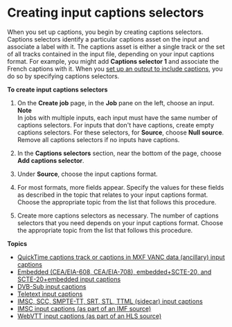 # Creating input captions selectors<a name="create-input-caption-selectors"></a>

When you set up captions, you begin by creating captions selectors\. Captions selectors identify a particular captions asset on the input and associate a label with it\. The captions asset is either a single track or the set of all tracks contained in the input file, depending on your input captions format\. For example, you might add **Captions selector 1** and associate the French captions with it\. When you [set up an output to include captions](set-up-captions-in-outputs.md), you do so by specifying captions selectors\. 

**To create input captions selectors**

1. On the **Create job** page, in the **Job** pane on the left, choose an input\. 
**Note**  
In jobs with multiple inputs, each input must have the same number of captions selectors\. For inputs that don't have captions, create empty captions selectors\. For these selectors, for **Source**, choose **Null source**\. Remove all captions selectors if no inputs have captions\.

1. In the **Captions selectors** section, near the bottom of the page, choose **Add captions selector**\. 

1. Under **Source**, choose the input captions format\. 

1. For most formats, more fields appear\. Specify the values for these fields as described in the topic that relates to your input captions format\. Choose the appropriate topic from the list that follows this procedure\.

1. Create more captions selectors as necessary\. The number of captions selectors that you need depends on your input captions format\. Choose the appropriate topic from the list that follows this procedure\.

**Topics**
+ [QuickTime captions track or captions in MXF VANC data \(ancillary\) input captions](ancillary.md)
+ [Embedded \(CEA/EIA\-608, CEA/EIA\-708\), embedded\+SCTE\-20, and SCTE\-20\+embedded input captions](embedded.md)
+ [DVB\-Sub input captions](dvb-sub-or-scte-27.md)
+ [Teletext input captions](teletext.md)
+ [IMSC, SCC, SMPTE\-TT, SRT, STL, TTML \(sidecar\) input captions](sidecar-input.md)
+ [IMSC input captions \(as part of an IMF source\)](IMSC-in-MXF.md)
+ [WebVTT input captions \(as part of an HLS source\)](WebVTT-in-HLS.md)